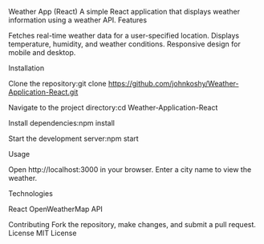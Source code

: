 Weather App (React)
   A simple React application that displays weather information using a weather API.
Features

Fetches real-time weather data for a user-specified location.
Displays temperature, humidity, and weather conditions.
Responsive design for mobile and desktop.

Installation

Clone the repository:git clone https://github.com/johnkoshy/Weather-Application-React.git

Navigate to the project directory:cd Weather-Application-React

Install dependencies:npm install

Start the development server:npm start

Usage

Open http://localhost:3000 in your browser.
Enter a city name to view the weather.

Technologies

React
OpenWeatherMap API

Contributing
   Fork the repository, make changes, and submit a pull request.
License
   MIT License
